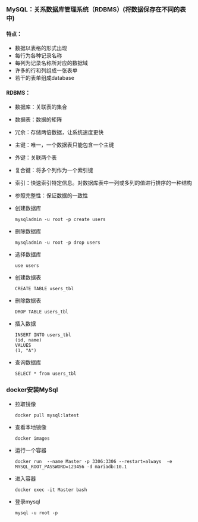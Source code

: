 ### MySQL：关系数据库管理系统（RDBMS）(将数据保存在不同的表中)

#### 特点：

* 数据以表格的形式出现
* 每行为各种记录名称
* 每列为记录名称所对应的数据域
* 许多的行和列组成一张表单
* 若干的表单组成database

#### RDBMS：

* 数据库：关联表的集合
* 数据表：数据的矩阵
* 冗余：存储两倍数据，让系统速度更快
* 主键：唯一，一个数据表只能包含一个主键
* 外键：关联两个表
* 复合键：将多个列作为一个索引键
* 索引：快速索引特定信息。对数据库表中一列或多列的值进行排序的一种结构
* 参照完整性：保证数据的一致性

* 创建数据库

  ```mysql
  mysqladmin -u root -p create users
  ```

* 删除数据库

  ```mysql
  mysqladmin -u root -p drop users
  ```

* 选择数据库

  ```mysql
  use users
  ```

* 创建数据表

  ```mysql
  CREATE TABLE users_tbl
  ```

* 删除数据表

  ```mysql
  DROP TABLE users_tbl
  ```

* 插入数据

  ```mysql
  INSERT INTO users_tbl
  (id, name)
  VALUES
  (1, "A")
  ```

* 查询数据库

  ```mysql
  SELECT * from users_tbl
  ```

### docker安装MySql

* 拉取镜像

  ```shell
  docker pull mysql:latest
  ```

* 查看本地镜像

  ```shell
  docker images
  ```

* 运行一个容器

  ```shell
  docker run  --name Master -p 3306:3306 --restart=always  -e MYSQL_ROOT_PASSWORD=123456 -d mariadb:10.1
  ```

* 进入容器

  ```shell
  docker exec -it Master bash
  ```

* 登录mysql

  ```shell
  mysql -u root -p
  ```

  



